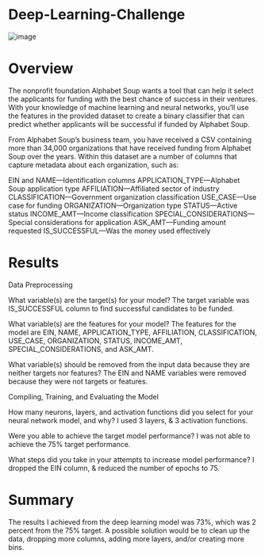 # Deep-Learning-Challenge



![image](https://github.com/jalainep/deep-learning-challenge/assets/143963189/5e4cedc5-6ec5-43f9-998c-441574898f0e)



# Overview

The nonprofit foundation Alphabet Soup wants a tool that can help it select the applicants for funding with the best chance of success in their ventures. With your knowledge of machine learning and neural networks, you’ll use the features in the provided dataset to create a binary classifier that can predict whether applicants will be successful if funded by Alphabet Soup.

From Alphabet Soup’s business team, you have received a CSV containing more than 34,000 organizations that have received funding from Alphabet Soup over the years. Within this dataset are a number of columns that capture metadata about each organization, such as:

EIN and NAME—Identification columns
APPLICATION_TYPE—Alphabet Soup application type
AFFILIATION—Affiliated sector of industry
CLASSIFICATION—Government organization classification
USE_CASE—Use case for funding
ORGANIZATION—Organization type
STATUS—Active status
INCOME_AMT—Income classification
SPECIAL_CONSIDERATIONS—Special considerations for application
ASK_AMT—Funding amount requested
IS_SUCCESSFUL—Was the money used effectively



# Results 

Data Preprocessing

What variable(s) are the target(s) for your model? The target variable was IS_SUCCESSFUL column to find successful candidates to be funded.

What variable(s) are the features for your model? The features for the model are EIN, NAME, APPLICATION_TYPE, AFFILIATION, CLASSIFICATION, USE_CASE, ORGANIZATION, STATUS, INCOME_AMT, SPECIAL_CONSIDERATIONS, and ASK_AMT.

What variable(s) should be removed from the input data because they are neither targets nor features? The EIN and NAME variables were removed because they were not targets or features.




Compiling, Training, and Evaluating the Model

How many neurons, layers, and activation functions did you select for your neural network model, and why? I used 3 layers, & 3 activation functions.

Were you able to achieve the target model performance? I was not able to achieve the 75% target performance.

What steps did you take in your attempts to increase model performance?  I dropped the EIN column, & reduced the number of epochs to 75.


# Summary

The results I achieved from the deep learning model was 73%, which was 2 percent from the 75% target. A possible solution would be to clean up the data, dropping more columns, adding more layers, and/or creating more bins.
